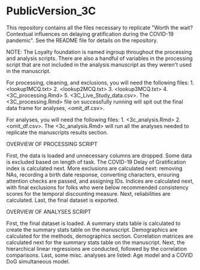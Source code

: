 # PublicVersion_3C
This repository contains all the files necessary to replicate "Worth the wait? Contextual influences on delaying gratification during the COVID-19 pandemic". See the README file for details on the repository.

NOTE: The Loyalty foundation is named ingroup throughout the processing and analysis scripts. There are also a handful of variables in the processing script that are not included in the analysis manuscript as they weren't used in the manuscript.

For processing, cleaning, and exclusions, you will need the following files: 1. <lookup1MCQ.txt> 2. <lookup2MCQ.txt> 3. <lookup3MCQ.txt> 4. <3C_processing.Rmd> 5. <3C_Live_Study_data.csv>. The <3C_processing.Rmd> file on successfully running will spit out the final data frame for analyses, <omit_df.csv>.

For analyses, you will need the following files: 1. <3c_analysis.Rmd> 2. <omit_df.csv>. The  <3c_analysis.Rmd> will run all the analyses needed to replicate the manuscripts results section.

OVERVIEW OF PROCESSING SCRIPT

First, the data is loaded and unnecessary columns are dropped. Some data is excluded based on length of task.  The COVID-19 Delay of Gratification index is calculated next.  More exclusions are calculated next: removing NAs, recording a birth date response, converting characters, ensuring attention checks are passed, and assigning IDs. Indices are calculated next, with final exclusions for folks who were below recommended consistency scores for the temporal discounting measure. Next, reliabilities are calculated. Last, the final dataset is exported.

OVERVIEW OF ANALYSES SCRIPT

First, the final dataset is loaded. A summary stats table is calculated to create the summary stats table on the manuscript. Demographics are calculated for the methods, demographics section. Correlation matrices are calculated next for the summary stats table on the manuscript. Next, the hierarchical linear regressions are conducted, followed by the correlation comparisons. Last, some misc. analyses are listed: Age model and a COVID DoG simultaneous model.


